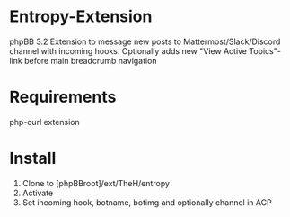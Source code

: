 # Entropy-Extension

phpBB 3.2 Extension to message new posts to Mattermost/Slack/Discord channel with incoming hooks. Optionally adds new "View Active Topics"-link before main breadcrumb navigation

# Requirements
php-curl extension

# Install
1. Clone to [phpBBroot]/ext/TheH/entropy
2. Activate
3. Set incoming hook, botname, botimg and optionally channel in ACP



